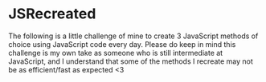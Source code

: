 # JSRecreated
The following is a little challenge of mine to create 3 JavaScript methods of choice using JavaScript code every day. Please do keep in mind this challenge is my own take as someone who is still intermediate at JavaScript, and I understand that some of the methods I recreate may not be as efficient/fast as expected <3
